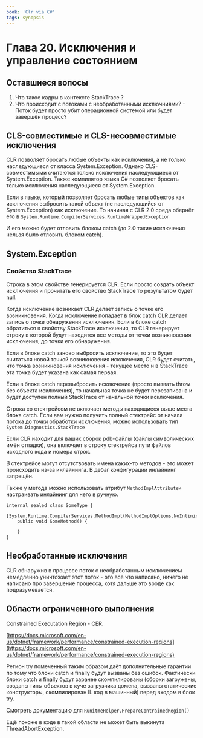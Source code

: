 ```yaml
---
book: 'Clr via C#'
tags: synopsis
---
```


# Глава 20. Исключения и управление состоянием

## Оставшиеся вопосы

1. Что такое кадры в контексте StackTrace ?
2. Что происходит с потоками с необработанными исключниями? - Поток будет просто убит операционной системой или будет завершён процесс?

## CLS-совместимые и CLS-несовместимые исключения

CLR позволяет бросать любые объекты как исключения, а не только наследующиеся от класса System.Exception. Однако CLS-совместимыми считаются только исключения наследующиеся от System.Exception. Также компилятор языка C\# позволяет бросать только исключения наследующиеся от System.Exception.

Если в языке, который позволяет бросать любые типы объектов как исключения выбросить такой объект \(не наследующийся от System.Exception\) как исключение. То начиная с CLR 2.0 среда обернёт его в `System.Runtime.CompilerServices.RuntimeWrappedException`

И его можно будет отловить блоком catch \(до 2.0 такие исключения нельзя было отловить блоком catch\).

## System.Exception

### Свойство StackTrace

Строка в этом свойстве генерируется CLR. Если просто создать объект исключения и прочитать его свойство StackTrace то результатом будет null.

Когда исключение возникает CLR делает запись о точке его возникновения. Когда исключение попадает в блок catch CLR делает запись о точке обнаружения исключения. Если в блоке catch обратиться к свойству StackTrace исключения, то CLR генерирует строку в которой будут находится все методы от точки возникновения исключения, до точки его обнаружения.

Если в блоке catch заново выбросить исключение, то это будет считаться новой точкой возникновения исключения, CLR будет считать, что точка возникновения исключения - текущее место и в StackTrace эта точка будет указана как самая первая.

Если в блоке catch перевыбросить исключение \(просто вызвать throw без объекта исключения\), то начальная точка не будет перезаписана и будет доступен полный StackTrace от начальной точки исключения.

Строка со стектрейсом не включает методы находящиеся выше места блока catch. Если вам нужно получить полный стектрейс от начала потока до точки обработки исключения, можно использовать тип `System.Diagnostics.StackTrace`

Если CLR находит для ваших сборок pdb-файлы \(файлы символических имён отладки\), она включает в строку стектрейса пути файлов исходного кода и номера строк.

В стектрейсе могут отсутствовать имена каких-то методов - это может происходить из-за инлайнинга. В дебаг конфигурации инлайнинг запрещён.

Также у метода можно использовать атрибут `MethodImplAttribute`и настраивать инлайнинг для него в ручную.

```text
internal sealed class SomeType {
    [System.Runtime.CompilerServices.MethodImpl(MethodImplOptions.NoInlining)]
    public void SomeMethod() {

    }
}
```

## Необработанные исключения

CLR обнаружив в процессе поток с необработанным исключением немедленно уничтожает этот поток - это всё что написано, ничего не написано про завершение процесса, хотя дальше это вроде как подразумевается.

## Области ограниченного выполнения

Constrained Executation Region - CER.

[https://docs.microsoft.com/en-us/dotnet/framework/performance/constrained-execution-regions](https://docs.microsoft.com/en-us/dotnet/framework/performance/constrained-execution-regions)

Регион try помеченный таким образом даёт дополнительные гарантии по тому что блоки catch и finally будут вызваны без ошибок. Фактически блоки catch и finally будут заранее скомпилированы \(сборки загружены, созданы типы объектов в куче загрузчика домена, вызваны статические конструкторы, скомпилирован IL код в машинный\) перед входом в блок try.

Смотреть документацию для `RunitmeHelper.PrepareContrainedRegion()`

Ещё похоже в коде в такой области не может быть выкинута ThreadAbortException.

